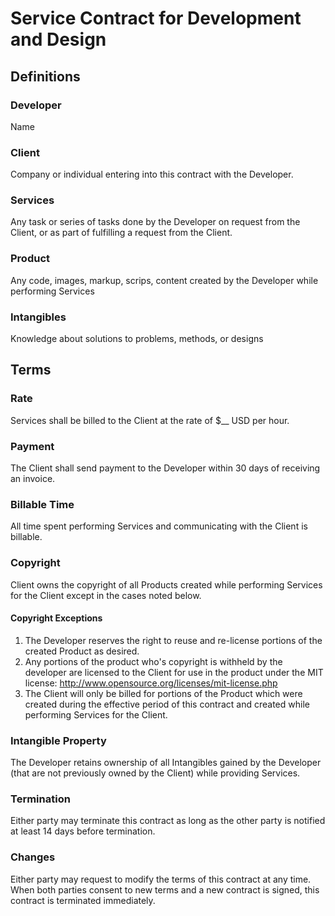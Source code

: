 # Service Contract for Development and Design

## Definitions

### Developer
Name 

### Client
Company or individual entering into this contract with the Developer.

### Services
Any task or series of tasks done by the Developer on request from the Client,
or as part of fulfilling a request from the Client.

### Product
Any code, images, markup, scrips, content created by the Developer while
performing Services

### Intangibles
Knowledge about solutions to problems, methods, or designs

## Terms

### Rate
Services shall be billed to the Client at the rate of $__ USD per hour.

### Payment
The Client shall send payment to the Developer within 30 days of receiving
an invoice.

### Billable Time
All time spent performing Services and communicating with the Client is
billable.

### Copyright
Client owns the copyright of all Products created while performing Services for
the Client except in the cases noted below.

#### Copyright Exceptions
1. The Developer reserves the right to reuse and re-license portions of the
created Product as desired.
2. Any portions of the product who's copyright is withheld by the developer
are licensed to the Client for use in the product under the MIT license:
http://www.opensource.org/licenses/mit-license.php
3. The Client will only be billed for portions of the Product which were
created during the effective period of this contract and created while
performing Services for the Client.

### Intangible Property
The Developer retains ownership of all Intangibles gained by the Developer
(that are not previously owned by the Client) while providing Services.

### Termination
Either party may terminate this contract as long as the other party
is notified at least 14 days before termination.  

### Changes
Either party may request to modify the terms of this contract at any time.
When both parties consent to new terms and a new contract is signed, this
contract is terminated immediately.
